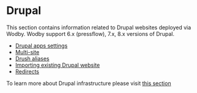 # Drupal

This section contains information related to Drupal websites deployed via Wodby. Wodby support 6.x (pressflow), 7.x, 8.x versions of Drupal.

* [Drupal apps settings](settings.md)
* [Multi-site](multi-site.md)
* [Drush aliases](drush-aliases.md)
* [Importing existing Drupal website](import.md)
* [Redirects](redirects.md)

To learn more about Drupal infrastructure please visit [this section](../../infrastructure/drupal/README.md)